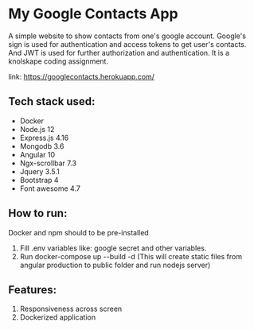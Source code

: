 # My Google Contacts App

A simple website to show contacts from one's google account. Google's sign is used for authentication and access tokens to get user's contacts. And JWT is used for further authorization and authentication. It is a knolskape coding assignment.

link: https://googlecontacts.herokuapp.com/

## Tech stack used:
- Docker
- Node.js 12
- Express.js 4.16
- Mongodb 3.6
- Angular 10
- Ngx-scrollbar 7.3
- Jquery 3.5.1
- Bootstrap 4
- Font awesome 4.7

## How to run:
Docker and npm should to be pre-installed
1. Fill .env variables like: google secret and other variables.
2. Run docker-compose up --build -d (This will create static files from angular production to public folder and run nodejs server)


## Features:
1. Responsiveness across screen
2. Dockerized application
